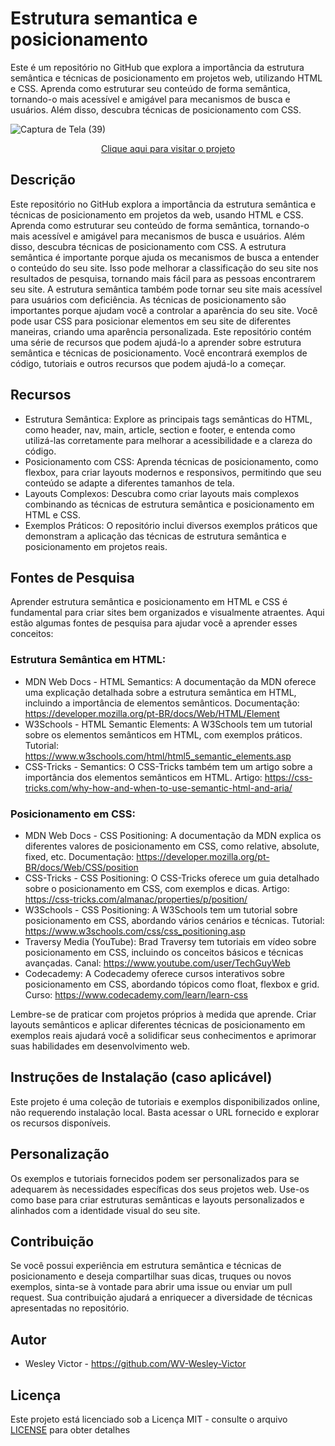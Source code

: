 # Estrutura semantica e posicionamento
 Este é um repositório no GitHub que explora a importância da estrutura semântica e técnicas de posicionamento em projetos web, utilizando HTML e CSS. Aprenda como estruturar seu conteúdo de forma semântica, tornando-o mais acessível e amigável para mecanismos de busca e usuários. Além disso, descubra técnicas de posicionamento com CSS.
 
![Captura de Tela (39)](https://github.com/WV-Wesley-Victor/Estrutura-semantica-e-posicionamento/assets/137107062/3e9d9fde-6e26-4069-ab4e-661a69227565)
<p align="center">
  <a href="https://wv-wesley-victor.github.io/Estrutura-semantica-e-posicionamento/" target="_blank">Clique aqui para visitar o projeto</a>
</p>

## Descrição
Este repositório no GitHub explora a importância da estrutura semântica e técnicas de posicionamento em projetos da web, usando HTML e CSS. Aprenda como estruturar seu conteúdo de forma semântica, tornando-o mais acessível e amigável para mecanismos de busca e usuários. Além disso, descubra técnicas de posicionamento com CSS.
A estrutura semântica é importante porque ajuda os mecanismos de busca a entender o conteúdo do seu site. Isso pode melhorar a classificação do seu site nos resultados de pesquisa, tornando mais fácil para as pessoas encontrarem seu site. A estrutura semântica também pode tornar seu site mais acessível para usuários com deficiência.
As técnicas de posicionamento são importantes porque ajudam você a controlar a aparência do seu site. Você pode usar CSS para posicionar elementos em seu site de diferentes maneiras, criando uma aparência personalizada.
Este repositório contém uma série de recursos que podem ajudá-lo a aprender sobre estrutura semântica e técnicas de posicionamento. Você encontrará exemplos de código, tutoriais e outros recursos que podem ajudá-lo a começar.

## Recursos
* Estrutura Semântica: Explore as principais tags semânticas do HTML, como header, nav, main, article, section e footer, e entenda como utilizá-las corretamente para melhorar a acessibilidade e a clareza do código.
* Posicionamento com CSS: Aprenda técnicas de posicionamento, como flexbox, para criar layouts modernos e responsivos, permitindo que seu conteúdo se adapte a diferentes tamanhos de tela.
* Layouts Complexos: Descubra como criar layouts mais complexos combinando as técnicas de estrutura semântica e posicionamento em HTML e CSS.
* Exemplos Práticos: O repositório inclui diversos exemplos práticos que demonstram a aplicação das técnicas de estrutura semântica e posicionamento em projetos reais.

## Fontes de Pesquisa
Aprender estrutura semântica e posicionamento em HTML e CSS é fundamental para criar sites bem organizados e visualmente atraentes. Aqui estão algumas fontes de pesquisa para ajudar você a aprender esses conceitos:

### Estrutura Semântica em HTML:

* MDN Web Docs - HTML Semantics: A documentação da MDN oferece uma explicação detalhada sobre a estrutura semântica em HTML, incluindo a importância de elementos semânticos.
Documentação: https://developer.mozilla.org/pt-BR/docs/Web/HTML/Element
* W3Schools - HTML Semantic Elements: A W3Schools tem um tutorial sobre os elementos semânticos em HTML, com exemplos práticos.
Tutorial: https://www.w3schools.com/html/html5_semantic_elements.asp
* CSS-Tricks - Semantics: O CSS-Tricks também tem um artigo sobre a importância dos elementos semânticos em HTML.
Artigo: https://css-tricks.com/why-how-and-when-to-use-semantic-html-and-aria/

### Posicionamento em CSS:

* MDN Web Docs - CSS Positioning: A documentação da MDN explica os diferentes valores de posicionamento em CSS, como relative, absolute, fixed, etc.
Documentação: https://developer.mozilla.org/pt-BR/docs/Web/CSS/position
* CSS-Tricks - CSS Positioning: O CSS-Tricks oferece um guia detalhado sobre o posicionamento em CSS, com exemplos e dicas.
Artigo: https://css-tricks.com/almanac/properties/p/position/
* W3Schools - CSS Positioning: A W3Schools tem um tutorial sobre posicionamento em CSS, abordando vários cenários e técnicas.
Tutorial: https://www.w3schools.com/css/css_positioning.asp
* Traversy Media (YouTube): Brad Traversy tem tutoriais em vídeo sobre posicionamento em CSS, incluindo os conceitos básicos e técnicas avançadas.
Canal: https://www.youtube.com/user/TechGuyWeb
* Codecademy: A Codecademy oferece cursos interativos sobre posicionamento em CSS, abordando tópicos como float, flexbox e grid.
Curso: https://www.codecademy.com/learn/learn-css

Lembre-se de praticar com projetos próprios à medida que aprende. Criar layouts semânticos e aplicar diferentes técnicas de posicionamento em exemplos reais ajudará você a solidificar seus conhecimentos e aprimorar suas habilidades em desenvolvimento web.

## Instruções de Instalação (caso aplicável)
Este projeto é uma coleção de tutoriais e exemplos disponibilizados online, não requerendo instalação local. Basta acessar o URL fornecido e explorar os recursos disponíveis.

## Personalização
Os exemplos e tutoriais fornecidos podem ser personalizados para se adequarem às necessidades específicas dos seus projetos web. Use-os como base para criar estruturas semânticas e layouts personalizados e alinhados com a identidade visual do seu site.

## Contribuição
Se você possui experiência em estrutura semântica e técnicas de posicionamento e deseja compartilhar suas dicas, truques ou novos exemplos, sinta-se à vontade para abrir uma issue ou enviar um pull request. Sua contribuição ajudará a enriquecer a diversidade de técnicas apresentadas no repositório.

## Autor
* Wesley Victor - https://github.com/WV-Wesley-Victor

## Licença
Este projeto está licenciado sob a Licença MIT - consulte o arquivo [LICENSE](LICENSE)  para obter detalhes
